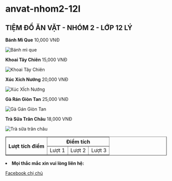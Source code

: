 # anvat-nhom2-12l
<html>
<head>
<meta charset="UTF-8">
</head>
<body>
<h2>TIỆM ĐỒ ĂN VẶT - NHÓM 2 - LỚP 12 LÝ</h2>
<p><strong>Bánh Mì Que</strong> <span>10,000 VNĐ</span></p>  
<img src="images\banhmique.png" alt="Bánh mì que"> 
<p><strong>Khoai Tây Chiên</strong> <span>15,000 VNĐ</span></p>  
<img src="images\khoaitaychien.png" alt="Khoai Tây Chiên">		             
<p><strong>Xúc Xích Nướng</strong> <span>20,000 VNĐ</span></p>  
<img src="images\xucxichnuong.png" alt="Xúc XÍch Nướng">		              
<p><strong>Gà Rán Giòn Tan</strong> <span>25,000 VNĐ</span></p>  
<img src="images\gagangion.png" alt="Gà Gán Giòn Tan">		             
<p><strong>Trà Sữa Trân Châu</strong> <span>18,000 VNĐ</span></p>
<img src="images\trasuatranchau.png" alt="Trà sữa trân châu">		             
<table border="1">
<tr><th rowspan="2"> Lượt tích điểm </th> <th colspan="3"> Điểm tích</th></tr>
<tr><td>Lượt 1</td> <td>Lượt 2</td> <td>Lượt 3</td></tr>
</table>
<li><strong>Mọi thắc mắc xin vui lòng liên hệ:</strong></li>
<p><a href="https://www.facebook.com/xuanmai.tranngoc.739?mibextid=LQQJ4d"> Facebook chị chủ</a></p> 
</body>  
</html>
